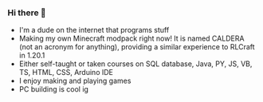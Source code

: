 ### Hi there 👋

- I'm a dude on the internet that programs stuff 
- Making my own Minecraft modpack right now! It is named CALDERA (not an acronym for anything), providing a similar experience to RLCraft in 1.20.1
- Either self-taught or taken courses on SQL database, Java, PY, JS, VB, TS, HTML, CSS, Arduino IDE
- I enjoy making and playing games
- PC building is cool ig
